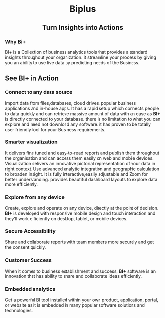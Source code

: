                           
<center><h1>Biplus</h1></center>
<center><h2>Turn Insights into Actions</h2></center>

###  Why Bi+
 
BI+ is a Collection of business analytics tools that provides a standard insights throughout your organization. it streamline your process by giving you an ability to use live data by predicting needs of the Business.
 
 ## See BI+ in Action
 
 ### Connect to any data source
 
Import data from files,databases, cloud drives, popular business applications and in-house apps. It has a rapid setup which connects people to data quickly and can retrieve massive amount of data with an ease as **BI+** is directly connected to your database. there is no limitation to what you can explore and need not download any software. it has proven to be totally user friendly tool for your Business requirements.

### Smarter visualization

It delivers fine tuned and easy-to-read reports and publish them throughout the organisation and can access them easily on web and mobile devices.  Visualization delivers an innovative pictorial representation of your data in right context. Use advanced analytic integration and geographic calculation to broaden insight. It is fully interactive,easily adjustable and Zoom for better understanding. provides beautiful dashboard layouts to explore data more efficiently.

### Explore from any device

Create, explore and operate on any device, directly at the point of decision. **BI+** is developed with responsive mobile design and touch interaction and they’ll work efficiently on desktop, tablet, or mobile devices.

### Secure Accessibility

 Share and collaborate reports with team members more securely and  get the consent quickly.

### Customer Success

When it comes to business establishment and success, **BI+** software is an innovation that has ability to share and collaborate ideas efficiently.


### Embedded analytics

Get a powerful BI tool installed within your own product, application, portal, or website as it is embedded in many popular software solutions and technologies.

<!--stackedit_data:
eyJoaXN0b3J5IjpbLTE1MjQwNzU5Ml19
-->